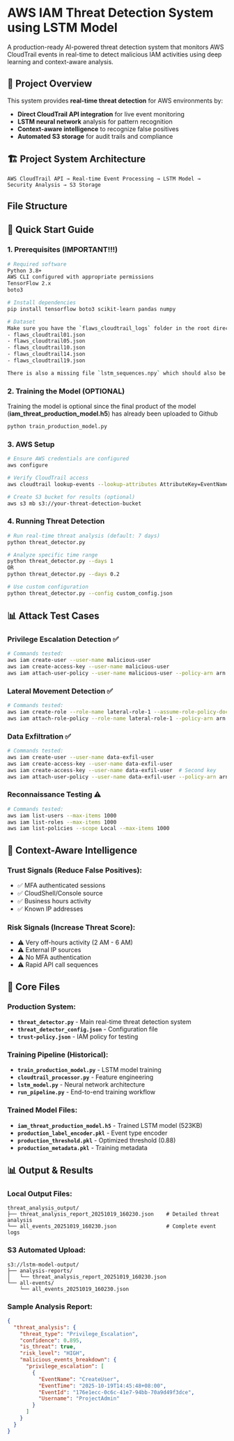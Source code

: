 # AWS IAM Threat Detection System using LSTM Model

A production-ready AI-powered threat detection system that monitors AWS CloudTrail events in real-time to detect malicious IAM activities using deep learning and context-aware analysis.

## 🎯 Project Overview

This system provides **real-time threat detection** for AWS environments by:
- **Direct CloudTrail API integration** for live event monitoring
- **LSTM neural network** analysis for pattern recognition
- **Context-aware intelligence** to recognize false positives
- **Automated S3 storage** for audit trails and compliance

## 🏗️ Project System Architecture

```
AWS CloudTrail API → Real-time Event Processing → LSTM Model → Security Analysis → S3 Storage
```

## File Structure


## 🚀 Quick Start Guide

### 1. Prerequisites (IMPORTANT!!!)
```bash
# Required software
Python 3.8+
AWS CLI configured with appropriate permissions
TensorFlow 2.x
boto3

# Install dependencies
pip install tensorflow boto3 scikit-learn pandas numpy

# Dataset
Make sure you have the `flaws_cloudtrail_logs` folder in the root directory because this is the main dataset which is too big to be upload to Github. It should contain the following extracted files:
- flaws_cloudtrail01.json
- flaws_cloudtrail05.json
- flaws_cloudtrail10.json
- flaws_cloudtrail14.json
- flaws_cloudtrail19.json

There is also a missing file `lstm_sequences.npy` which should also be in the root directory but is also too big to be upload to Github.
```

### 2. Training the Model (OPTIONAL)
Training the model is optional since the final product of the model (**iam_threat_production_model.h5**) has already been uploaded to Github
```bash
python train_production_model.py
```

### 3. AWS Setup
```bash
# Ensure AWS credentials are configured
aws configure

# Verify CloudTrail access
aws cloudtrail lookup-events --lookup-attributes AttributeKey=EventName,AttributeValue=GetCallerIdentity --max-items 1

# Create S3 bucket for results (optional)
aws s3 mb s3://your-threat-detection-bucket
```

### 4. Running Threat Detection
```bash
# Run real-time threat analysis (default: 7 days)
python threat_detector.py

# Analyze specific time range
python threat_detector.py --days 1
OR
python threat_detector.py --days 0.2

# Use custom configuration
python threat_detector.py --config custom_config.json
```

## 📊 Attack Test Cases

### **Privilege Escalation Detection ✅**
```bash
# Commands tested:
aws iam create-user --user-name malicious-user
aws iam create-access-key --user-name malicious-user
aws iam attach-user-policy --user-name malicious-user --policy-arn arn:aws:iam::aws:policy/AdministratorAccess
```

### **Lateral Movement Detection ✅**
```bash
# Commands tested:
aws iam create-role --role-name lateral-role-1 --assume-role-policy-document file://trust-policy.json
aws iam attach-role-policy --role-name lateral-role-1 --policy-arn arn:aws:iam::aws:policy/AmazonEC2FullAccess
```

### **Data Exfiltration ✅**
```bash
# Commands tested:
aws iam create-user --user-name data-exfil-user
aws iam create-access-key --user-name data-exfil-user
aws iam create-access-key --user-name data-exfil-user  # Second key
aws iam attach-user-policy --user-name data-exfil-user --policy-arn arn:aws:iam::aws:policy/AmazonS3ReadOnlyAccess
```

### **Reconnaissance Testing ⚠️**
```bash
# Commands tested:
aws iam list-users --max-items 1000
aws iam list-roles --max-items 1000
aws iam list-policies --scope Local --max-items 1000
```

## 🧠 Context-Aware Intelligence

### **Trust Signals (Reduce False Positives):**
- ✅ MFA authenticated sessions
- ✅ CloudShell/Console source
- ✅ Business hours activity
- ✅ Known IP addresses

### **Risk Signals (Increase Threat Score):**
- ⚠️ Very off-hours activity (2 AM - 6 AM)
- ⚠️ External IP sources
- ⚠️ No MFA authentication
- ⚠️ Rapid API call sequences

## 📁 Core Files

### **Production System:**
- **`threat_detector.py`** - Main real-time threat detection system
- **`threat_detector_config.json`** - Configuration file
- **`trust-policy.json`** - IAM policy for testing

### **Training Pipeline (Historical):**
- **`train_production_model.py`** - LSTM model training
- **`cloudtrail_processor.py`** - Feature engineering
- **`lstm_model.py`** - Neural network architecture
- **`run_pipeline.py`** - End-to-end training workflow

### **Trained Model Files:**
- **`iam_threat_production_model.h5`** - Trained LSTM model (523KB)
- **`production_label_encoder.pkl`** - Event type encoder
- **`production_threshold.pkl`** - Optimized threshold (0.88)
- **`production_metadata.pkl`** - Training metadata

## 📊 Output & Results

### **Local Output Files:**
```
threat_analysis_output/
├── threat_analysis_report_20251019_160230.json    # Detailed threat analysis
└── all_events_20251019_160230.json                # Complete event logs
```

### **S3 Automated Upload:**
```
s3://lstm-model-output/
├── analysis-reports/
│   └── threat_analysis_report_20251019_160230.json
└── all-events/
    └── all_events_20251019_160230.json
```

### **Sample Analysis Report:**
```json
{
  "threat_analysis": {
    "threat_type": "Privilege_Escalation",
    "confidence": 0.895,
    "is_threat": true,
    "risk_level": "HIGH",
    "malicious_events_breakdown": {
      "privilege_escalation": [
        {
          "EventName": "CreateUser",
          "EventTime": "2025-10-19T14:45:48+08:00",
          "EventId": "176e1ecc-0c6c-41e7-94bb-70a9d49f3dce",
          "Username": "ProjectAdmin"
        }
      ]
    }
  }
}
```
